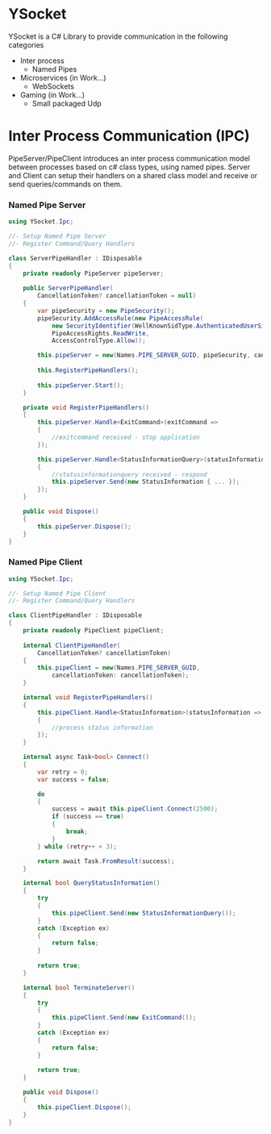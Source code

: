 # YSocket

YSocket is a C# Library to provide communication in the following categories

- Inter process
  - Named Pipes
- Microservices (in Work...)
  - WebSockets
- Gaming (in Work...)
  - Small packaged Udp

# Inter Process Communication (IPC)

PipeServer/PipeClient introduces an inter process communication model between processes based on c# class types, using named pipes.
Server and Client can setup their handlers on a shared class model and receive or send queries/commands on them.

### Named Pipe Server
```csharp
using YSocket.Ipc;

//- Setup Named Pipe Server
//- Register Command/Query Handlers

class ServerPipeHandler : IDisposable
{
    private readonly PipeServer pipeServer;
    
    public ServerPipeHandler(
        CancellationToken? cancellationToken = null)
    {
        var pipeSecurity = new PipeSecurity();
        pipeSecurity.AddAccessRule(new PipeAccessRule(
            new SecurityIdentifier(WellKnownSidType.AuthenticatedUserSid, null),
            PipeAccessRights.ReadWrite,
            AccessControlType.Allow));

        this.pipeServer = new(Names.PIPE_SERVER_GUID, pipeSecurity, cancellationToken);
        
        this.RegisterPipeHandlers();
        
        this.pipeServer.Start();
    }

    private void RegisterPipeHandlers()
    {
        this.pipeServer.Handle<ExitCommand>(exitCommand =>
        {
            //exitcommand received - stop application
        });

        this.pipeServer.Handle<StatusInformationQuery>(statusInformationQuery =>
        {
            //statusinformationquery received - respond
            this.pipeServer.Send(new StatusInformation { ... });
        });
    }

    public void Dispose()
    {
        this.pipeServer.Dispose();
    }
}
```

### Named Pipe Client
```csharp
using YSocket.Ipc;

//- Setup Named Pipe Client
//- Register Command/Query Handlers

class ClientPipeHandler : IDisposable
{
    private readonly PipeClient pipeClient;
    
    internal ClientPipeHandler(
        CancellationToken? cancellationToken)
    {
        this.pipeClient = new(Names.PIPE_SERVER_GUID, 
            cancellationToken: cancellationToken);
    }

    internal void RegisterPipeHandlers()
    {
        this.pipeClient.Handle<StatusInformation>(statusInformation =>
        {
            //process status information
        });
    }

    internal async Task<bool> Connect()
    {
        var retry = 0;
        var success = false;

        do
        {
            success = await this.pipeClient.Connect(2500);
            if (success == true)
            {
                break;
            }
        } while (retry++ < 3);

        return await Task.FromResult(success);
    }

    internal bool QueryStatusInformation()
    {
        try
        {
            this.pipeClient.Send(new StatusInformationQuery());
        }
        catch (Exception ex)
        {
            return false;
        }
    
        return true;
    }

    internal bool TerminateServer()
    {
        try
        {
            this.pipeClient.Send(new ExitCommand());
        }
        catch (Exception ex)
        {
            return false;
        }
    
        return true;
    }

    public void Dispose()
    {
        this.pipeClient.Dispose();
    }
}
```
